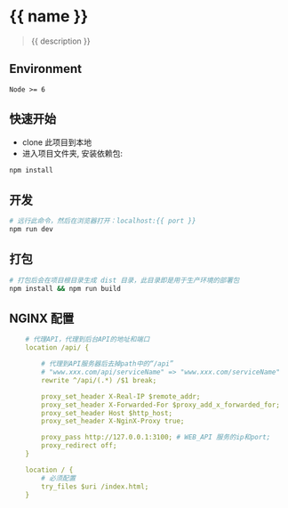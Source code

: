 # {{ name }}

> {{ description }}

## Environment

`Node >= 6`

## 快速开始

 - clone 此项目到本地
 - 进入项目文件夹, 安装依赖包:

``` bash
npm install
```

## 开发

``` bash
# 远行此命令，然后在浏览器打开：localhost:{{ port }}
npm run dev
```

## 打包

``` bash
# 打包后会在项目根目录生成 dist 目录，此目录即是用于生产环境的部署包
npm install && npm run build
```

## NGINX 配置

```yml
    # 代理API，代理到后台API的地址和端口
    location /api/ {

        # 代理到API服务器后去掉path中的“/api”
        # "www.xxx.com/api/serviceName" => "www.xxx.com/serviceName"
        rewrite ^/api/(.*) /$1 break;

        proxy_set_header X-Real-IP $remote_addr;
        proxy_set_header X-Forwarded-For $proxy_add_x_forwarded_for;
        proxy_set_header Host $http_host;
        proxy_set_header X-NginX-Proxy true;

        proxy_pass http://127.0.0.1:3100; # WEB_API 服务的ip和port;
        proxy_redirect off;
    }

    location / {
        # 必须配置
        try_files $uri /index.html; 
    }
```

